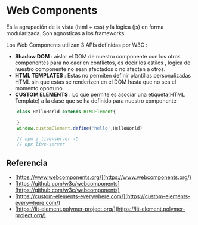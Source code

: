 # **Web Components**

Es la agrupación de la vista (html + css) y la lógica (js) en forma modularizada.
Son agnosticas a los frameworks

Los Web Components utilizan 3 APIs definidas por W3C :

- **Shadow DOM** : aislar el DOM de nuestro componente con los otros componentes para no caer en conflictos, es decir los estilos , logica 
                    de nuestro componente no sean afectados o no afecten a otros.
- **HTML TEMPLATES** : Estas no permiten definir plantillas personalizadas HTML sin que estas se renderizen en el DOM hasta que no sea el momento oportuno
- **CUSTOM ELEMENTS** : Lo que permite es asociar una etiqueta(HTML Template) a la clase que se ha definido para nuestro componente

```js
    class HelloHorld extends HTMLElement{

    }
    window.customElement.define('hello',HelloWorld)

```

```js
    // npm i live-server -D
    // npx live-server
```

## Referencia

- [https://www.webcomponents.org/](https://www.webcomponents.org/)
- [https://github.com/w3c/webcomponents](https://github.com/w3c/webcomponents)
- [https://custom-elements-everywhere.com/](https://custom-elements-everywhere.com/)
- [https://lit-element.polymer-project.org/](https://lit-element.polymer-project.org/)
